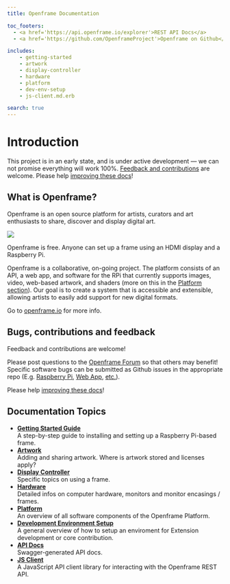 ```yaml
---
title: Openframe Documentation

toc_footers:
  - <a href='https://api.openframe.io/explorer'>REST API Docs</a>
  - <a href='https://github.com/OpenframeProject'>Openframe on Github</a>

includes:
    - getting-started
    - artwork
    - display-controller
    - hardware
    - platform
    - dev-env-setup
    - js-client.md.erb

search: true
---
```


# Introduction

<aside id="header-notice" class="notice sticky">This project is in an early state, and is under active development — we can not promise everything will work 100%. <a href="#bugs-contributions-and-feedback">Feedback and contributions</a> are welcome. Please help <a href="https://github.com/OpenframeProject/Openframe-Docs#how-to-contribute">improving these docs</a>!
</aside>

## What is Openframe?

Openframe is an open source platform for artists, curators and art enthusiasts to share, discover and display digital art.

![](https://openframeproject.github.io/img/topbox.jpg)

Openframe is free. Anyone can set up a frame using an HDMI display and a Raspberry Pi.

Openframe is a collaborative, on-going project. The platform consists of an API, a web app, and software for the RPi that currently supports images, video, web-based artwork, and shaders (more on this in the [Platform section](#platform)). Our goal is to create a system that is accessible and extensible, allowing artists to easily add support for new digital formats.

Go to [openframe.io](http://www.openframe.io) for more info.

## Bugs, contributions and feedback

Feedback and contributions are welcome!

Please post questions to the <a href='https://openframe.discourse.group/'>Openframe Forum</a> so that others may benefit! Specific software bugs can be submitted as Github issues in the appropriate repo (E.g. <a href="https://github.com/OpenframeProject/Openframe/issues">Raspberry Pi</a>, <a href="https://github.com/OpenframeProject/Openframe-WebApp/issues">Web App</a>, <a href="https://github.com/OpenframeProject/">etc.</a>).

Please help <a href="https://github.com/OpenframeProject/Openframe-Docs#how-to-contribute">improving these docs</a>!

## Documentation Topics

- **[Getting Started Guide](#getting-started)**  
  A step-by-step guide to installing and setting up a Raspberry Pi-based frame.
- **[Artwork](#artwork)**  
  Adding and sharing artwork. Where is artwork stored and licenses apply?
- **[Display Controller](#display-controller)**  
  Specific topics on using a frame.
- **[Hardware](#hardware)**  
  Detailed infos on computer hardware, monitors and monitor encasings / frames.
- **[Platform](#platform)**  
  An overview of all software components of the Openframe Platform.
- **[Development Environment Setup](#development-environment)**  
  A general overview of how to setup an enviroment for Extension development or core contribution.
- **[API Docs](https://api.openframe.io/explorer)**  
  Swagger-generated API docs.
- **[JS Client](#javascript-client)**  
  A JavaScript API client library for interacting with the Openframe REST API.